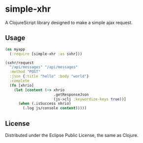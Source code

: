 # simple-xhr

A ClojureScript library designed to make a simple ajax request.

## Usage

```clojure
(ns myapp
  (:require [simple-xhr :as sxhr]))

(sxhr/request
  "/api/messages" "/api/messages"
  :method "POST"
  :json {:title "hello" :body "world"}
  :complete
  (fn [xhrio]
    (let [content (-> xhrio
                      .getResponseJson
                      (js->clj :keywordize-keys true))]
      (when (.isSuccess xhrio)
        (.log js/console content)))))
```

## License

Distributed under the Eclipse Public License, the same as Clojure.
